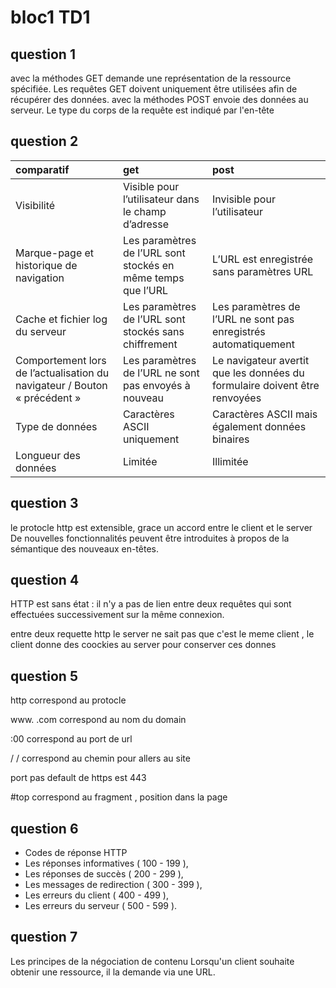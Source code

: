 # bloc1 TD1

## question 1 
 
avec la méthodes GET demande une représentation de la ressource spécifiée. Les requêtes GET doivent uniquement être utilisées afin de récupérer des données.
avec la méthodes POST envoie des données au serveur. Le type du corps de la requête est indiqué par l'en-tête

## question 2

| comparatif | get         | post |
| :---------- | :----------| :----------- |
| Visibilité | Visible pour l’utilisateur dans le champ d’adresse | Invisible pour l’utilisateur |
| Marque-page et historique de navigation  |   Les paramètres de l’URL sont stockés en même temps que l’URL |  L’URL est enregistrée sans paramètres URL |
| Cache et fichier log du serveur  | Les paramètres de l’URL sont stockés sans chiffrement   |  Les paramètres de l’URL ne sont pas enregistrés automatiquement |
| Comportement lors de l’actualisation du navigateur / Bouton « précédent »	 | Les paramètres de l’URL ne sont pas envoyés à nouveau | Le navigateur avertit que les données du formulaire doivent être renvoyées |
| Type de données |Caractères ASCII uniquement | Caractères ASCII mais également données binaires |
| Longueur des données  | Limitée  |   Illimitée |

## question 3

le protocle http est extensible, grace un accord entre le client et le server De nouvelles fonctionnalités peuvent être introduites à propos de la sémantique des nouveaux en-têtes.

## question 4

HTTP est sans état : il n'y a pas de lien entre deux requêtes qui sont effectuées successivement sur la même connexion.

entre deux requette http le server ne sait pas que c'est le meme client , le client donne des coockies au server pour conserver ces donnes 

## question 5

http correspond au protocle

www. .com correspond au nom du domain

:00 correspond au port de url

/ / correspond au chemin pour allers au site

port pas default de https est 443

#top correspond au fragment , position dans la page

## question 6

- Codes de réponse HTTP
- Les réponses informatives ( 100 - 199 ),
- Les réponses de succès ( 200 - 299 ),
- Les messages de redirection ( 300 - 399 ),
- Les erreurs du client ( 400 - 499 ),
- Les erreurs du serveur ( 500 - 599 ).

## question 7

Les principes de la négociation de contenu
Lorsqu'un client souhaite obtenir une ressource, il la demande via une URL.
